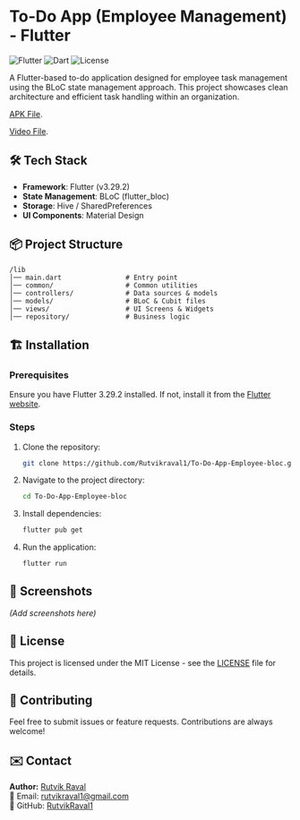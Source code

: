 # To-Do App (Employee Management) - Flutter

![Flutter](https://img.shields.io/badge/Flutter-3.29.2-blue) ![Dart](https://img.shields.io/badge/Dart-3.x-blue) ![License](https://img.shields.io/badge/License-MIT-green)

A Flutter-based to-do application designed for employee task management using the BLoC state management approach. This project showcases clean architecture and efficient task handling within an organization.

[APK File](assets/app/app-release.apk).

[Video File](assets/app/appVideo.mp4).


## 🛠️ Tech Stack
- **Framework**: Flutter (v3.29.2)
- **State Management**: BLoC (flutter_bloc)
- **Storage**: Hive / SharedPreferences
- **UI Components**: Material Design

## 📦 Project Structure
```
/lib
│── main.dart                # Entry point
│── common/                  # Common utilities
│── controllers/             # Data sources & models
│── models/                  # BLoC & Cubit files
│── views/                   # UI Screens & Widgets
│── repository/              # Business logic
```

## 🏗️ Installation
### Prerequisites
Ensure you have Flutter 3.29.2 installed. If not, install it from the [Flutter website](https://flutter.dev/).

### Steps
1. Clone the repository:
   ```sh
   git clone https://github.com/Rutvikraval1/To-Do-App-Employee-bloc.git
   ```
2. Navigate to the project directory:
   ```sh
   cd To-Do-App-Employee-bloc
   ```
3. Install dependencies:
   ```sh
   flutter pub get
   ```
4. Run the application:
   ```sh
   flutter run
   ```

## 📸 Screenshots
*(Add screenshots here)*

## 📜 License
This project is licensed under the MIT License - see the [LICENSE](LICENSE) file for details.

## 🤝 Contributing
Feel free to submit issues or feature requests. Contributions are always welcome!

## ✉️ Contact
**Author:** [Rutvik Raval](https://portfolio-rutvik.vercel.app/)  
📧 Email: rutvikraval1@gmail.com  
🐙 GitHub: [RutvikRaval1](https://github.com/Rutvikraval1)

